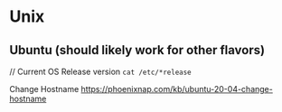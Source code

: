 # Unix

## Ubuntu (should likely work for other flavors)

// Current OS Release version
`cat /etc/*release`

Change Hostname
https://phoenixnap.com/kb/ubuntu-20-04-change-hostname
